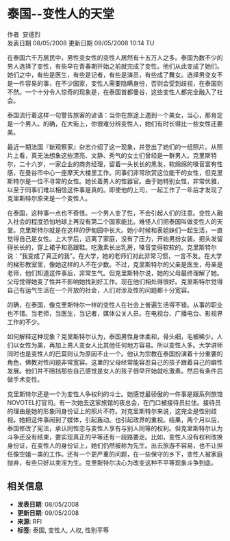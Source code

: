 # 泰国--变性人的天堂

作者  安德烈  
发表日期 08/05/2008 更新日期 09/05/2008 10:14 TU  

在泰国六千万居民中，男性变女性的变性人居然有十五万人之多。泰国为数不少的男人选择了变性，有些早在青春期开始之前就完成了变性。他们从此变成了她们。她们之中，有些是医生，有些是记者，有些是演员，有些成了舞女。选择男变女不是一件容易的事，在不少国家，变性人需要隐瞒身份，否则会受到歧视，在泰国则不然。一个十分令人惊奇的现象是，在泰国首都曼谷，这些变性人都完全融入了社会。

泰国流行着这样一句警告旅客的谚语：当你在旅途上遇到一个美女，当心，那肯定是一个男人。的确，在大街上，你很难分辨变性人，她们有时长得比一些女性还要美。

最近一期法国『新观察家』杂志介绍了这一现象，并登出了她们的一组照片。从照片上看，真无法想象这些漂亮、文静、秀气的女士们曾经是一群男人。克里斯特尔，二十六岁，一家企业的商务经理，留着一头长长的黑发，软绵绵的嗓音富有性感，在曼谷市中心一座摩天大楼里工作。同事们非常欣赏这位能干的女性，但克里斯特尔是一位不寻常的女性。她长着男人的性器官。由于她特别女性，非常优雅，以至于同事们难以相信这件事是真的。即使他的上司，一起工作了一年后才发现了克里斯特尔原来是一个变性人。

在泰国，这种事一点也不奇怪。一个男人变了性，不会引起人们的注意。变性人融入社会的程度恐怕地球上再没有第二个国家能比。难怪人们把泰国叫做变性人的天堂。克里斯特尔就是在这样的伊甸园中长大。她小时候和表姐妹们一起生活，一直觉得自己是女性。上大学后，远离了家庭，没有了压力，开始男扮女装。把头发留得长长的，穿上裙子和高跟鞋。吃激素长出乳房，嗓音变得软软的。克里斯特尔说：“我变成了真正的我”。在大学，她的老师们对此非常习惯，一言不发。在大学的梯形教室里，像她这样的人不在少数。不过，克里斯特尔的父亲是医生，母亲是老师，他们知道这件事后，非常生气。但克里斯特尔说，她的父母最终理解了她。父母觉得她变了性并不影响她找到好工作。现在他们相处得很好。克里斯特尔觉得自己有运气生活在一个开放的社会，人们对涉及性的问题都十分宽容。

的确，在泰国，像克里斯特尔一样的变性人在社会上普遍生活得不错。从事的职业也不错。当老师，当医生，当记者，媒体公关人员。在电视台、广播电台、影视界工作的不少。

如何解释这种现象？克里斯特尔认为，泰国男性身体柔和，骨头细，毛被稀少。人们以女性为美，再加上男人变女人比其他任何地方容易。所以变性人多。大学讲师同时也是变性人的巴莫则认为原因不止一个。他认为宗教在泰国扮演着十分重要的角色，佛教对性问题非常宽容。这里的父母经常能容忍自己的孩子跟着自己的癖性发展。他们并不阻挡那些自己感觉是女人的孩子很早开始就吃激素。然后有条件后做手术变性。

克里斯特尔还是一个为变性人争权利的斗士。她感觉最骄傲的一件事是跟系列旅馆NOVOTEL打官司。有一次她去这家旅馆的夜总会，在门口被接待员拦住。接待员的理由是她的形象同身份证上的照片不符。对克里斯特尔来说，这完全是性别歧视。她把这件事闹到了媒体，引起轰动。也引起政界的重视。结果，两个月以后，泰国修改了宪法，承认同性恋与变性人享有与别人同等的权利。但克里斯特尔认为斗争还没有结束，要实现真正的平等还有一段路要走。比如，变性人没有权利改换身份证，在变性人的身份证上，她们仍然被称为先生。出去旅游不容易，也不让担任像空姐一类的工作。还有一个更严重的问题，在一些保守的乡下，变性人被家庭抛弃，有些只好以卖淫为生。克里斯特尔决心为改变这种不平等现象斗争到底。

## 相关信息

- **发表日期**: 08/05/2008
- **更新日期**: 09/05/2008
- **来源**: RFI
- **标签**: 泰国, 变性人, 人权, 性别平等